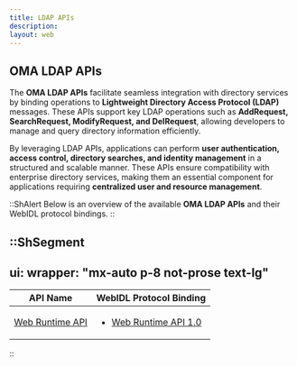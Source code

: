 ```yaml
---
title: LDAP APIs
description:
layout: web
---
```


## OMA LDAP APIs

The **OMA LDAP APIs** facilitate seamless integration with directory services by binding operations to **Lightweight Directory Access Protocol (LDAP)** messages. These APIs support key LDAP operations such as **AddRequest, SearchRequest, ModifyRequest, and DelRequest**, allowing developers to manage and query directory information efficiently.

By leveraging LDAP APIs, applications can perform **user authentication, access control, directory searches, and identity management** in a structured and scalable manner. These APIs ensure compatibility with enterprise directory services, making them an essential component for applications requiring **centralized user and resource management**.

::ShAlert
Below is an overview of the available **OMA LDAP APIs** and their WebIDL protocol bindings.
::

::ShSegment
---
ui:
  wrapper: "mx-auto p-8 not-prose text-lg"
---
<table id="publicdocuments-table" class="table-fixed">
  <thead>
    <tr>
      <th>API Name</th>
      <th>WebIDL Protocol Binding</th>
    </tr>
  </thead>
  <tbody>
    <tr>
      <td>
        <a target="_blank" href="http://www.openmobilealliance.org/release/WRAPI/">Web Runtime API</a>
      </td>
      <td>
        <ul>
          <li>
            <p>
              <a target="_blank" href="https://www.openmobilealliance.org/release/WRAPI/V1_0-20140923-A/">Web Runtime API 1.0</a>
            </p>
          </li>
        </ul>
      </td>
    </tr>
  </tbody>
</table>
::
